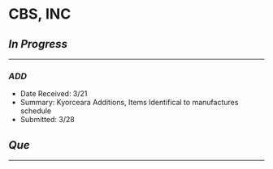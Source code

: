 # CBS, INC

## *In Progress*
--------------------

### *ADD*

- Date Received: 3/21
- Summary: Kyorceara Additions, Items Identifical to manufactures schedule
- Submitted: 3/28


## *Que*
------------------------------------ 
